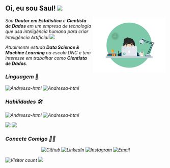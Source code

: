 <h2> Oi, eu sou Saul! <img src="https://media.giphy.com/media/mGcNjsfWAjY5AEZNw6/giphy.gif" width="50"></h2>
<img align='right' src="https://github.com/nirala69/nirala69/blob/master/70804f7e25b11f29db904f2fa7b4cd9d.gif" width="230">

<p><em>
 
Sou **Doutor em Estatística** e **Cientista de Dados** em um empresa de tecnologia que usa inteligência humana para criar Inteligência Artificial    <img src="https://media.giphy.com/media/fYSnHlufseco8Fh93Z/giphy.gif" width="30"></br>
 
Atualmente estuda **Data Science & Machine Learning** na escola DNC e tem interesse em trabalhar como **Cientista de Dados**.
 
<h3> Linguagem 💬 </h3>
 
<div>
 
  <img align="center" alt="Andressa-html" height="30" width="40" src="https://cdn.jsdelivr.net/gh/devicons/devicon/icons/python/python-original-wordmark.svg"/>
  <img align="center" alt="Andressa-html" height="30" width="40" src="https://cdn.jsdelivr.net/gh/devicons/devicon/icons/r/r-original.svg"/>

</div>

<h3> Habilidades 🛠️ </h3>

<div>
  <img align="center" alt="Andressa-html" height="30" width="40" src="https://cdn.jsdelivr.net/gh/devicons/devicon/icons/github/github-original-wordmark.svg"/>
  <img align="center" alt="Andressa-html" height="30" width="40" src="https://cdn.jsdelivr.net/gh/devicons/devicon/icons/latex/latex-original.svg"/>


</div>

<p><em>
<p><em>

<div>
  <img height="180em" src="https://github-readme-stats.vercel.app/api?username=StunKnife&show_icons=true&theme=tokyonight"/>
  <img height="180em" src="https://github-readme-stats.vercel.app/api/top-langs/?username=StunKnife&layout=compact&theme=tokyonight"/>
</div>

<h3> Conecte Comigo 🤝🏻 </h3>  
<p align="center"> 
<a href="https://github.com/StunKnife"><img alt="Github" src="https://img.shields.io/badge/-Github-000?style=flat&logo=Github&logoColor=white"></a> <a href="https://www.linkedin.com/in/saul-de-azev%C3%AAdo-souza-77b45020b/"><img alt="LinkedIn" src="https://img.shields.io/badge/LinkedIn-Saul de A. Souza-blue?style=flat-square&logo=linkedin"></a> <a href="https://www.instagram.com/saul_asouza/"><img alt="Instagram" src="https://img.shields.io/badge/Instagram-saul_asouza-black?style=flat-square&logo=instagram"></a> <a href="mailto:saul.deasouza@gmail.com"><img alt="Email" src="https://img.shields.io/badge/Email-saul.deasouza@gmail.com-blue?style=flat-square&logo=gmail"></a> 
 
![Visitor count](https://visitor-badge.laobi.icu/badge?page_id=StunKnife.StunKnife)   <img src="https://media.giphy.com/media/dxn6fRlTIShoeBr69N/giphy.gif" width="30">


